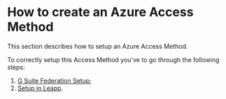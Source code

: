# How to create an Azure Access Method

This section describes how to setup an Azure Access Method.

To correctly setup this Access Method you've to go through the following steps:

1. [G Suite Federation Setup](gsuite_federation_setup.md);
2. [Setup in Leapp](setup_in_leapp.md).
